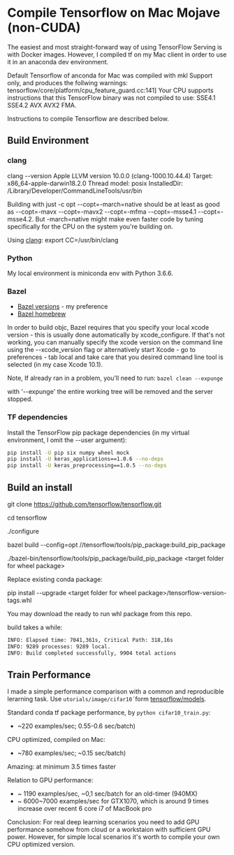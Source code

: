 # Compile Tensorflow on Mac Mojave (non-CUDA)

The easiest and most straight-forward way of using TensorFlow Serving is with Docker images. However, I compiled tf on my Mac client in order to use it in an anaconda dev environment.

Default Tensorflow of anconda for Mac was compiled with mkl Support only, and produces the follwing warnings:
tensorflow/core/platform/cpu_feature_guard.cc:141] Your CPU supports instructions that this TensorFlow binary was not compiled to use: SSE4.1 SSE4.2 AVX AVX2 FMA.

Instructions to compile Tensorflow are described below.

## Build Environment

### clang

clang --version
Apple LLVM version 10.0.0 (clang-1000.10.44.4)
Target: x86_64-apple-darwin18.2.0
Thread model: posix
InstalledDir: /Library/Developer/CommandLineTools/usr/bin

Building with just -c opt --copt=-march=native should be at least as good as
--copt=-mavx --copt=-mavx2 --copt=-mfma --copt=-msse4.1 --copt=-msse4.2.
But -march=native might make even faster code by tuning specifically for the CPU
on the system you're building on.

Using [clang](http://llvm.org/): export CC=/usr/bin/clang

### Python

My local environment is miniconda env with Python 3.6.6.

### Bazel

* [Bazel versions](https://github.com/bazelbuild/bazel/releases) - my preference
* [Bazel homebrew](https://blog.bazel.build/2018/08/22/bazel-homebrew.html)

In order to build objc, Bazel requires that you specify your local xcode version - this is usually done automatically by xcode_configure. If that's not working, you can manually specify the xcode version on the command line using the --xcode_version flag or alternatively start Xcode - go to preferences - tab local and take care that you desired command line tool is selected (in my case Xcode 10.1).

Note, If already ran in a problem, you'll need to run:
`bazel clean --expunge`

with '--expunge' the entire working tree will be removed and the server stopped.

### TF dependencies

Install the TensorFlow pip package dependencies (in my virtual environment, I omit the --user argument):

```bash
pip install -U pip six numpy wheel mock
pip install -U keras_applications==1.0.6 --no-deps
pip install -U keras_preprocessing==1.0.5 --no-deps
```

## Build an install

git clone https://github.com/tensorflow/tensorflow.git

cd tensorflow

./configure

bazel build --config=opt //tensorflow/tools/pip_package:build_pip_package

./bazel-bin/tensorflow/tools/pip_package/build_pip_package &lt;target folder for wheel package&gt;

Replace existing conda package:

pip install --upgrade &lt;target folder for wheel package&gt;/tensorflow-version-tags.whl

You may download the ready to run whl package from this repo.

build takes a while:

```bash
INFO: Elapsed time: 7041,361s, Critical Path: 318,16s
INFO: 9289 processes: 9289 local.
INFO: Build completed successfully, 9904 total actions
```

## Train Performance

I made a simple performance comparison with a common and reproducible lerarning task.
Use `utorials/image/cifar10´`form [tensorflow/models](https://github.com/tensorflow/models.git).

Standard conda tf package performance, by `python cifar10_train.py`:

* ~220 examples/sec; 0.55-0.6 sec/batch)

CPU optimized, compiled on Mac:

* ~780 examples/sec; ~0.15 sec/batch)

Amazing: at minimum 3.5 times faster

Relation to GPU performance:

* ~ 1190 examples/sec, ~0,1 sec/batch for an old-timer (940MX)
* ~ 6000~7000 examples/sec for GTX1070, which is around 9 times increase over recent 6 core i7 of MacBook pro

Conclusion: For real deep learning scenarios you need to add GPU performance somehow from cloud or a workstaion with sufficient GPU power. However, for simple local scenarios it's worth to compile your own CPU optimized version.